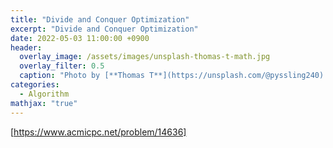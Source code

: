 ```yaml
---
title: "Divide and Conquer Optimization"
excerpt: "Divide and Conquer Optimization"
date: 2022-05-03 11:00:00 +0900
header:
  overlay_image: /assets/images/unsplash-thomas-t-math.jpg
  overlay_filter: 0.5
  caption: "Photo by [**Thomas T**](https://unsplash.com/@pyssling240) on [**Unsplash**](https://unsplash.com/)"
categories:
  - Algorithm
mathjax: "true"
---
```


[https://www.acmicpc.net/problem/14636]